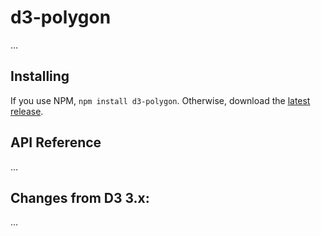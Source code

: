 # d3-polygon

…

## Installing

If you use NPM, `npm install d3-polygon`. Otherwise, download the [latest release](https://github.com/d3/d3-polygon/releases/latest).

## API Reference

…

## Changes from D3 3.x:

…
